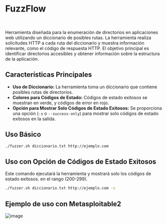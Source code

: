 # FuzzFlow

<div align="center"><img src=""></div><br>

Herramienta diseñada para la enumeración de directorios en aplicaciones web utilizando un diccionario de posibles rutas. La herramienta realiza solicitudes HTTP a cada ruta del diccionario y muestra información relevante, como el código de respuesta HTTP. El objetivo principal es identificar directorios accesibles y obtener información sobre la estructura de la aplicación.

## Características Principales
- **Uso de Diccionario:** La herramienta toma un diccionario que contiene posibles rutas de directorios.
- **Colores para Códigos de Estado:** Códigos de estado exitosos se muestran en verde, y códigos de error en rojo.
- **Opción para Mostrar Solo Códigos de Estado Exitosos:** Se proporciona una opción (`-s` o `--success-only`) para mostrar solo códigos de estado exitosos en la salida.

## Uso Básico
```bash
./fuzzer.sh diccionario.txt http://ejemplo.com
```

## Uso con Opción de Códigos de Estado Exitosos
Este comando ejecutará la herramienta y mostrará solo los códigos de estado exitosos. en el rango (200-299).
```bash
./fuzzer.sh diccionario.txt http://ejemplo.com -s
```
## Ejemplo de uso con Metasploitable2
![image](https://github.com/0xju4ncaa/FuzzFlow/assets/130152767/03418008-b2ec-4b4c-83b4-bd6247d6e76d)
